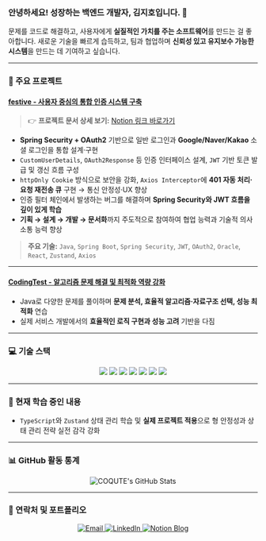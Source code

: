 ### 안녕하세요! 성장하는 백엔드 개발자, 김지호입니다. 👋

문제를 코드로 해결하고, 사용자에게 **실질적인 가치를 주는 소프트웨어**를 만드는 걸 좋아합니다.
새로운 기술을 빠르게 습득하고, 팀과 협업하며 **신뢰성 있고 유지보수 가능한 시스템**을 만드는 데 기여하고 싶습니다.

---

### 🚀 주요 프로젝트

#### [festive - 사용자 중심의 통합 인증 시스템 구축](https://github.com/KH-FinProject/festive)

> 👉 **프로젝트 문서 상세 보기:** [Notion 링크 바로가기](https://coqute.notion.site/Festive-230b4a3a1fba80db903afe3bc639c039)

- **Spring Security + OAuth2** 기반으로 일반 로그인과 **Google/Naver/Kakao** 소셜 로그인을 통합 설계·구현 
- `CustomUserDetails`, `OAuth2Response` 등 인증 인터페이스 설계, `JWT` 기반 토큰 발급 및 갱신 흐름 구성
- `httpOnly Cookie` 방식으로 보안을 강화, `Axios Interceptor`에 **401 자동 처리·요청 재전송 큐** 구현 → 통신 안정성·UX 향상
- 인증 필터 체인에서 발생하는 버그를 해결하며 **Spring Security와 JWT 흐름을 깊이 있게 학습**
- **기획 → 설계 → 개발 → 문서화**까지 주도적으로 참여하여 협업 능력과 기술적 의사소통 능력 향상
> **주요 기술:** `Java`, `Spring Boot`, `Spring Security`, `JWT`, `OAuth2`, `Oracle`, `React`, `Zustand`, `Axios`

---

#### [CodingTest - 알고리즘 문제 해결 및 최적화 역량 강화](https://github.com/COQUTE/CodingTest)

- Java로 다양한 문제를 풀이하며 **문제 분석, 효율적 알고리즘·자료구조 선택, 성능 최적화** 연습
- 실제 서비스 개발에서의 **효율적인 로직 구현과 성능 고려** 기반을 다짐

---

### 💻 기술 스택

<p align="center">
  <img src="https://img.shields.io/badge/Java-007396?style=for-the-badge&logo=java&logoColor=white" />
  <img src="https://img.shields.io/badge/Spring_Boot-6DB33F?style=for-the-badge&logo=spring-boot&logoColor=white" />
  <img src="https://img.shields.io/badge/Oracle-F80000?style=for-the-badge&logo=oracle&logoColor=white" />
  <img src="https://img.shields.io/badge/MySQL-4479A1?style=for-the-badge&logo=mysql&logoColor=white" />
  <img src="https://img.shields.io/badge/JavaScript-F7DF1E?style=for-the-badge&logo=javascript&logoColor=black" />
  <img src="https://img.shields.io/badge/React-61DAFB?style=for-the-badge&logo=react&logoColor=black" />
  <img src="https://img.shields.io/badge/Git-F05032?style=for-the-badge&logo=git&logoColor=white" />
</p>

---

### 🌱 현재 학습 중인 내용

- `TypeScript`와 `Zustand` 상태 관리 학습 및 **실제 프로젝트 적용**으로 형 안정성과 상태 관리 전략 실전 감각 강화

---

### 📊 GitHub 활동 통계

<p align="center">
  <img src="https://github-readme-stats.vercel.app/api?username=COQUTE&show_icons=true&theme=vue&rank_icon=github" alt="COQUTE's GitHub Stats">
</p>

---

### 🔗 연락처 및 포트폴리오

<p align="center">
  <a href="mailto:rlawlgh246@gmail.com">
    <img src="https://img.shields.io/badge/Email-D14836?style=for-the-badge&logo=gmail&logoColor=white" alt="Email">
  </a>
  <a href="https://www.linkedin.com/in/COQUTE">
    <img src="https://img.shields.io/badge/LinkedIn-0A66C2?style=for-the-badge&logo=linkedin&logoColor=white" alt="LinkedIn">
  </a>
  <a href="https://coqute.notion.site/Portfolio-230b4a3a1fba8037a8f6ecd882eed852">
    <img src="https://img.shields.io/badge/Notion-000000?style=for-the-badge&logo=notion&logoColor=white" alt="Notion Blog">
  </a>
</p>
